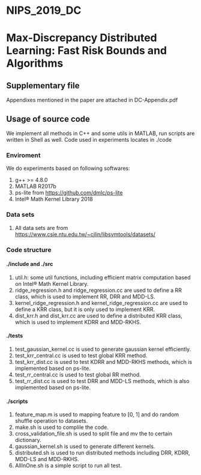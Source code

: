 # NIPS_2019_DC
# Max-Discrepancy Distributed Learning: Fast Risk Bounds and Algorithms
## Supplementary file
Appendixes mentioned in the paper are attached in DC-Appendix.pdf
## Usage of source code
We implement all methods in C++ and some utils in MATLAB, run scripts are written in Shell as well.
Code used in experiments locates in ./code
### Enviroment
We do experiments based on following softwares:
1. g++ >= 4.8.0
2. MATLAB R2017b
3. ps-lite from https://github.com/dmlc/ps-lite
4. Intel® Math Kernel Library 2018
### Data sets
1. All data sets are from https://www.csie.ntu.edu.tw/~cjlin/libsvmtools/datasets/
### Code structure
#### ./include and ./src
1. util.h: some util functions, including efficient matrix computation based on Intel® Math Kernel Library.
2. ridge_regression.h and ridge_regression.cc are used to define a RR class, which is used to implement RR, DRR and MDD-LS.
3. kernel_ridge_regression.h and kernel_ridge_regression.cc are used to define a KRR class, but it is only used to implement KRR.
4. dist_krr.h and dist_krr.cc are used to define a distributed KRR class, which is used to implement KDRR and MDD-RKHS.
#### ./tests
1. test_gaussian_kernel.cc is used to generate gaussian kernel efficiently.
2. test_krr_central.cc is used to test global KRR method.
3. test_krr_dist.cc is used to test KDRR and MDD-RKHS methods, which is implemented based on ps-lite.
4. test_rr_central.cc is used to test global RR method.
5. test_rr_dist.cc is used to test DRR and MDD-LS methods, which is also implemented based on ps-lite.
#### ./scripts
1. feature_map.m is used to mapping feature to [0, 1] and do random shuffle operation to datasets.
2. make.sh is used to complile the code.
3. cross_validation_file.sh is used to split file and mv the to certain dictionary.
4. gaussian_kernel.sh is used to generate different kernels.
5. distributed.sh is used to run distributed methods including DRR, KDRR, MDD-LS and MDD-RKHS.
6. AllInOne.sh is a simple script to run all test.
